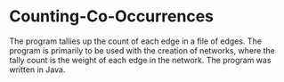 # Counting-Co-Occurrences
The program tallies up the count of each edge in a file of edges. The program is primarily to be used with the creation of networks, where the tally count is the weight of each edge in the network. The program was written in Java.
